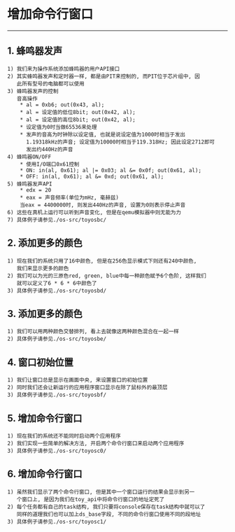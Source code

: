 # **增加命令行窗口** #
***



## **1. 蜂鸣器发声** ##
    1) 我们来为操作系统添加蜂鸣器的用户API接口
    2) 其实蜂鸣器发声和定时器一样, 都是由PIT来控制的, 而PIT位于芯片组中, 因
       此所有型号的电脑都可以使用
    3) 蜂鸣器发声的控制
       音高操作
        * al = 0xb6; out(0x43, al);
        * al = 设定值的低位8bit; out(0x42, al);
        * al = 设定值的高位8bit; out(0x42, al);
        * 设定值为0时当做65536来处理
        * 发声的音高为时钟除以设定值, 也就是说设定值为1000时相当于发出
          1.19318kHz的声音; 设定值为10000时相当于119.318Hz; 因此设定2712即可
          发出约440Hz的声音
    4) 蜂鸣器ON/OFF
        * 使用I/O端口0x61控制
        * ON: in(al, 0x61); al |= 0x03; al &= 0x0f; out(0x61, al);
        * OFF: in(al, 0x61); al &= 0xd; out(0x61, al);
    5) 蜂鸣器发声API
        * edx = 20
        * eax = 声音频率(单位为mHz, 毫赫兹)
        当eax = 4400000时, 则发出440Hz的声音, 设置为0则表示停止声音
    6) 这些在真机上运行可以听到声音变化, 但是在qemu模拟器中则无能为力
    7) 具体例子请参见./os-src/toyosbc/




## **2. 添加更多的颜色** ##
    1) 现在我们的系统只用了16中颜色, 但是在256色显示模式下则还有240中颜色, 
       我们来显示更多的颜色
    2) 我们可以为光的三原色red, green, blue中每一种颜色赋予6个色阶, 这样我们
       就可以定义了6 * 6 * 6中颜色了
    3) 具体例子请参见./os-src/toyosbd/



## **3. 添加更多的颜色** ##
    1) 我们可以用两种颜色交替排列, 看上去就像这两种颜色混合在一起一样
    2) 具体例子请参见./os-src/toyosbe/



## **4. 窗口初始位置** ##
    1) 我们让窗口总是显示在画面中央, 来设置窗口的初始位置
    2) 同时我们还会让新运行的应用程序窗口显示在除了鼠标外的最顶层
    3) 具体例子请参见./os-src/toyosbf/



## **5. 增加命令行窗口** ##
    1) 现在我们的系统还不能同时启动两个应用程序
    2) 我们实现一些简单的解决方法, 开启两个命令行窗口来启动两个应用程序
    3) 具体例子请参见./os-src/toyosc0/


## **6. 增加命令行窗口** ##
    1) 虽然我们显示了两个命令行窗口, 但是其中一个窗口运行的结果会显示到另一
       个窗口上, 是因为我们在toy_api中将命令行窗口的地址定死了
    2) 每个任务都有自己的task结构, 我们只要将console保存在task结构中就可以了
       同样的道理我们也可以加上ds_base字段, 不同的命令行窗口使用不同的段地址
    3) 具体例子请参见./os-src/toyosc1/
